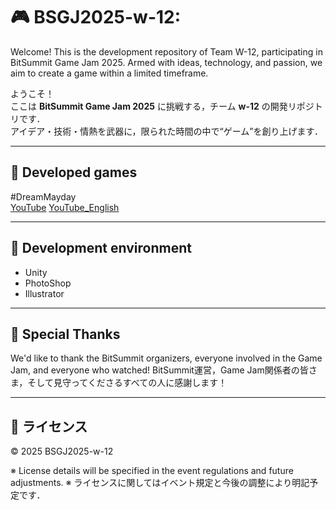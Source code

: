 # 🎮 BSGJ2025-w-12:

Welcome!
This is the development repository of Team W-12, participating in BitSummit Game Jam 2025.
Armed with ideas, technology, and passion,
we aim to create a game within a limited timeframe.

ようこそ！  
ここは **BitSummit Game Jam 2025** に挑戦する，チーム **w-12** の開発リポジトリです．  
アイデア・技術・情熱を武器に，限られた時間の中で“ゲーム”を創り上げます．

---

## 🐑 Developed games

#DreamMayday  
[YouTube](https://youtu.be/t4DQaSw2VJk?si=4PZw3diCpDIX3fW2)
[YouTube_English](https://youtu.be/t4DQaSw2VJk?si=4PZw3diCpDIX3fW2)

---

## 🌟 Development environment

- Unity
- PhotoShop
- Illustrator

---

## 📢 Special Thanks

We'd like to thank the BitSummit organizers, everyone involved in the Game Jam, and everyone who watched!
BitSummit運営，Game Jam関係者の皆さま，そして見守ってくださるすべての人に感謝します！

---

## 📜 ライセンス

© 2025 BSGJ2025-w-12  

※ License details will be specified in the event regulations and future adjustments.
※ ライセンスに関してはイベント規定と今後の調整により明記予定です．

